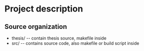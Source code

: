 Project description
===================

Source organization
-------------------

* thesis/ -- contain thesis source, makefile inside
* src/ -- contains source code, also makefile or build script inside

